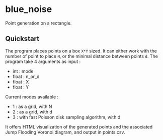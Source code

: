 # blue_noise

Point generation on a rectangle.

## Quickstart

The program places points on a box `X*Y` sized. It can either work with the number of point to place `N`, or the minimal distance between points `d`. 
The program take 4 arguments as input :
- int : mode
- float : n_or_d
- float : X
- float : Y

Current modes available :
- 1 : as a grid, with N
- 2 : as a grid, with d
- 3 : with fast Poisson disk sampling algorithm, with d

It offers HTML visualization of the generated points and the associated Jump Flooding Voronoi diagram, and output in points.csv.
